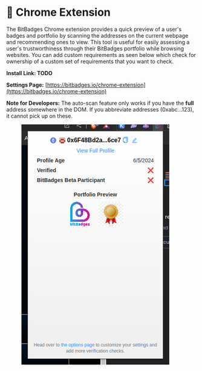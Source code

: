 # 🧩 Chrome Extension

The BitBadges Chrome extension provides a quick preview of a user's badges and portfolio by scanning the addresses on the current webpage and recommending ones to view. This tool is useful for easily assessing a user's trustworthiness through their BitBadges portfolio while browsing websites. You can add custom requirements as seen below which check for ownership of a custom set of requirements that you want to check.

**Install Link: TODO**

**Settings Page:** [https://bitbadges.io/chrome-extension](https://bitbadges.io/chrome-extension)

**Note for Developers:** The auto-scan feature only works if you have the **full** address somewhere in the DOM. If you abbreviate addresses (0xabc...123), it cannot pick up on these.&#x20;

<figure><img src="../.gitbook/assets/image (109).png" alt=""><figcaption></figcaption></figure>
